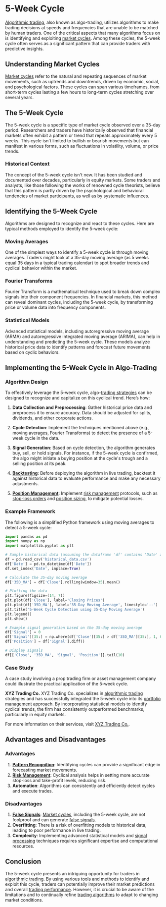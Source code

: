 # 5-Week Cycle

[Algorithmic trading](../a/algorithmic_trading.md), also known as algo-trading, utilizes algorithms to make trading decisions at speeds and frequencies that are unable to be matched by human traders. One of the critical aspects that many algorithms focus on is identifying and exploiting [market cycles](../m/market_cycles.md). Among these cycles, the 5-week cycle often serves as a significant pattern that can provide traders with predictive insights.

## Understanding Market Cycles

[Market cycles](../m/market_cycles.md) refer to the natural and repeating sequences of market movements, such as uptrends and downtrends, driven by economic, social, and psychological factors. These cycles can span various timeframes, from short-term cycles lasting a few hours to long-term cycles stretching over several years.

## The 5-Week Cycle

The 5-week cycle is a specific type of market cycle observed over a 35-day period. Researchers and traders have historically observed that financial markets often exhibit a pattern or trend that repeats approximately every 5 weeks. This cycle isn't limited to bullish or bearish movements but can manifest in various forms, such as fluctuations in volatility, volume, or price trends.

### Historical Context

The concept of the 5-week cycle isn't new. It has been studied and documented over decades, particularly in equity markets. Some traders and analysts, like those following the works of renowned cycle theorists, believe that this pattern is partly driven by the psychological and behavioral tendencies of market participants, as well as by systematic influences.

## Identifying the 5-Week Cycle

Algorithms are designed to recognize and react to these cycles. Here are typical methods employed to identify the 5-week cycle:

### Moving Averages

One of the simplest ways to identify a 5-week cycle is through moving averages. Traders might look at a 35-day moving average (as 5 weeks equal 35 days in a typical trading calendar) to spot broader trends and cyclical behavior within the market.

### Fourier Transforms

Fourier Transform is a mathematical technique used to break down complex signals into their component frequencies. In financial markets, this method can reveal dominant cycles, including the 5-week cycle, by transforming price or volume data into frequency components.

### Statistical Models

Advanced statistical models, including autoregressive moving average (ARMA) and autoregressive integrated moving average (ARIMA), can help in understanding and predicting the 5-week cycle. These models analyze historical price data to identify patterns and forecast future movements based on cyclic behaviors.

## Implementing the 5-Week Cycle in Algo-Trading

### Algorithm Design

To effectively leverage the 5-week cycle, algo-[trading strategies](../t/trading_strategies.md) can be designed to recognize and capitalize on this cyclical trend. Here’s how:

1. **Data Collection and Preprocessing**: Gather historical price data and preprocess it to ensure accuracy. Data should be adjusted for splits, dividends, and other corporate actions.

2. **Cycle Detection**: Implement the techniques mentioned above (e.g., moving averages, Fourier Transforms) to detect the presence of a 5-week cycle in the data.

3. **Signal Generation**: Based on cycle detection, the algorithm generates buy, sell, or hold signals. For instance, if the 5-week cycle is confirmed, the algo might initiate a buying position at the cycle's trough and a selling position at its peak.

4. **[Backtesting](../b/backtesting.md)**: Before deploying the algorithm in live trading, backtest it against historical data to evaluate performance and make any necessary adjustments.

5. **[Position Management](../p/position_management.md)**: Implement [risk management](../r/risk_management.md) protocols, such as [stop-loss orders](../s/stop-loss_orders.md) and [position sizing](../p/position_sizing.md), to mitigate potential losses.

### Example Framework

The following is a simplified Python framework using moving averages to detect a 5-week cycle:

```python
import pandas as pd
import numpy as np
import matplotlib.pyplot as plt

# Sample historical data (assuming the dataframe 'df' contains 'Date' and 'Close' columns)
df = pd.read_csv('historical_data.csv')
df['Date'] = pd.to_datetime(df['Date'])
df.set_index('Date', inplace=True)

# Calculate the 35-day moving average
df['35D_MA'] = df['Close'].rolling(window=35).mean()

# Plotting the data
plt.figure(figsize=(14, 7))
plt.plot(df['Close'], label='Closing Prices')
plt.plot(df['35D_MA'], label='35-Day Moving Average', linestyle='--')
plt.title('5-Week Cycle Detection using 35-Day Moving Average')
plt.legend()
plt.show()

# Example signal generation based on the 35-day moving average
df['Signal'] = 0
df['Signal'][35:] = np.where(df['Close'][35:] > df['35D_MA'][35:], 1, 0)
df['Position'] = df['Signal'].diff()

# Display signals
df[['Close', '35D_MA', 'Signal', 'Position']].tail(10)
```

### Case Study

A case study involving a prop trading firm or asset management company could illustrate the practical application of the 5-week cycle.

**XYZ Trading Co.**
XYZ Trading Co. specializes in [algorithmic trading](../a/algorithmic_trading.md) strategies and has successfully integrated the 5-week cycle into its [portfolio management](../p/portfolio_management.md) approach. By incorporating statistical models to identify cyclical trends, the firm has consistently outperformed benchmarks, particularly in equity markets.

For more information on their services, visit [XYZ Trading Co.](https://www.xyztradingco.com).

## Advantages and Disadvantages

### Advantages

1. **[Pattern Recognition](../p/pattern_recognition.md)**: Identifying cycles can provide a significant edge in forecasting market movements.
2. **[Risk Management](../r/risk_management.md)**: Cyclical analysis helps in setting more accurate stop-loss and take-profit levels, reducing risk.
3. **Automation**: Algorithms can consistently and efficiently detect cycles and execute trades.

### Disadvantages

1. **[False Signals](../f/false_signals_in_trading.md)**: [Market cycles](../m/market_cycles.md), including the 5-week cycle, are not foolproof and can generate [false signals](../f/false_signals_in_trading.md).
2. **Overfitting**: There is a risk of overfitting models to historical data, leading to poor performance in live trading.
3. **Complexity**: Implementing advanced statistical models and [signal processing](../s/signal_processing_in_trading.md) techniques requires significant expertise and computational resources.

## Conclusion

The 5-week cycle presents an intriguing opportunity for traders in [algorithmic trading](../a/algorithmic_trading.md). By using various tools and methods to identify and exploit this cycle, traders can potentially improve their market predictions and overall [trading performance](../t/trading_performance.md). However, it is crucial to be aware of the limitations and to continually refine [trading algorithms](../t/trading_algorithms.md) to adapt to changing market conditions.